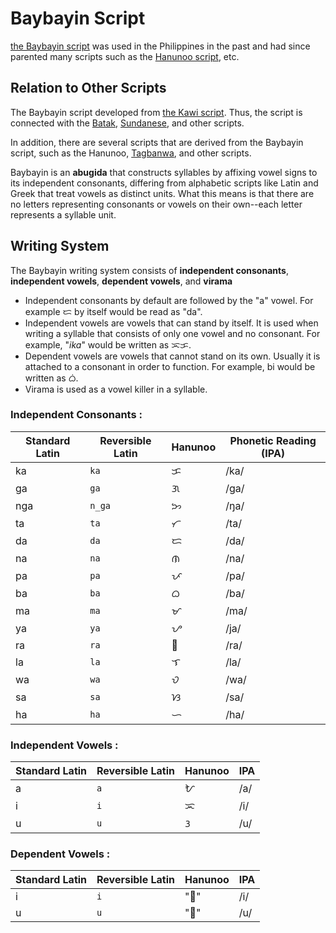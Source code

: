 

# Baybayin Script

[the Baybayin script](https://en.wikipedia.org/wiki/Baybayin) was used in the Philippines in the past and had since parented many scripts such as the [Hanunoo script](https://en.wikipedia.org/wiki/Hanunoo_script), etc.


## Relation to Other Scripts

The Baybayin script developed from [the Kawi script](https://en.wikipedia.org/wiki/Kawi_script). Thus, the script is connected with the [Batak](https://en.wikipedia.org/wiki/Batak_script), [Sundanese](https://en.wikipedia.org/wiki/Sundanese_script), and other scripts.

In addition, there are several scripts that are derived from the Baybayin script, such as the Hanunoo, [Tagbanwa](https://en.wikipedia.org/wiki/Tagbanwa_script), and other scripts.

Baybayin is an **abugida** that constructs syllables by affixing vowel signs to its independent consonants, differing from alphabetic scripts like Latin and Greek that treat vowels as distinct units. What this means is that there are no letters representing consonants or vowels on their own--each letter represents a syllable unit. 


## Writing System
The Baybayin writing system consists of **independent consonants**, **independent vowels**, **dependent vowels**, and **virama**

* Independent consonants by default are followed by the "a" vowel. For example ᜇ  by itself would be read as "da".
* Independent vowels are vowels that can stand by itself. It is used when writing a syllable that consists of only one vowel and no consonant. For example, "*ika*" would be written as ᜁᜃ.
* Dependent vowels are vowels that cannot stand on its own. Usually it is attached to a consonant in order to function. For example, bi would be written as ᜊᜒ.
* Virama is used as a vowel killer in a syllable.

### Independent Consonants :

| Standard Latin | Reversible Latin    | Hanunoo | Phonetic Reading (IPA) |
| ------- | ------- | ------- | --- |
| ka  | `ka` |   ᜃ      | /ka/ |
| ga  | `ga`      | ᜄ      | /ɡa/ |
| nga | `n_ga`     | ᜅ      | /ŋa/|
| ta | `ta`      | ᜆ      | /ta/|
| da | `da`      | ᜇ      | /da/|
| na | `na`      | ᜈ      | /na/|
| pa | `pa`      | ᜉ      | /pa/|
| ba | `ba`      | ᜊ      | /ba/|
| ma | `ma`      | ᜋ      | /ma/|
| ya | `ya`      | ᜌ      | /ja/|
| ra | `ra`      | ᜍ      | /ra/|
| la | `la`      | ᜎ      | /la/|
| wa | `wa`      | ᜏ      | /wa/|
| sa | `sa`      | ᜐ      | /sa/|
| ha | `ha`      | ᜑ      | /ha/|



### Independent Vowels :

| Standard Latin | Reversible Latin | Hanunoo | IPA |
| ------- | ------- | ------- | --- |
| a       | `a`       | ᜀ      | /a/ |
| i       | `i`      | ᜁ      | /i/|
| u        | `u`       | ᜂ      | /u/ |

### Dependent Vowels :

| Standard Latin | Reversible Latin | Hanunoo | IPA  |
| ------- | ------- | ------- | ---- |
| i      | `i`      |"ᜒ"      | /i/ |
| u      | `u`       |"ᜓ"      | /u/  |
